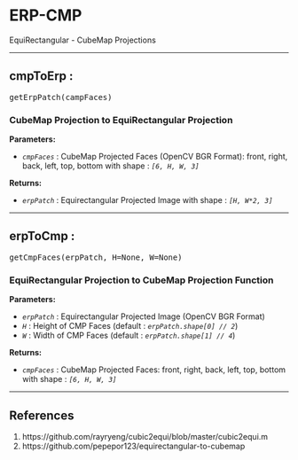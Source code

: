 # ERP-CMP
EquiRectangular - CubeMap Projections

<hr>
<h2>cmpToErp :</h2> <pre>getErpPatch(campFaces)</pre>
<h3>CubeMap Projection to EquiRectangular Projection</h3>
  <b>Parameters:</b>
  <ul>
  <li><code><var>cmpFaces</var></code> : CubeMap Projected Faces (OpenCV BGR Format):
      front, right, back, left, top, bottom
      with shape : <code><var>[6, H, W, 3]</var></code></li></ul>
  <b>Returns:</b><ul>
      <li><code><var>erpPatch</var></code> : Equirectangular Projected Image
      with shape : <code><var>[H, W*2, 3]</var></code></li>
  </ul>

<hr>
<h2>erpToCmp :</h2> <pre>getCmpFaces(erpPatch, H=None, W=None)</pre>
<h3>EquiRectangular Projection to CubeMap Projection Function</h3>
  <b>Parameters:</b>
  <ul>
      <li><code><var>erpPatch</var></code> : Equirectangular Projected Image (OpenCV BGR Format)</li>
      <li><code><var>H</var></code> : Height of CMP Faces (default : <code><var>erpPatch.shape[0] // 2</var></code>)</li>
      <li><code><var>W</var></code> : Width of CMP Faces (default : <code><var>erpPatch.shape[1] // 4</var></code>)</b></li>
  </ul>
  <b>Returns:</b>
  <ul>
      <li><code><var>cmpFaces</var></code> : CubeMap Projected Faces:
      front, right, back, left, top, bottom
      with shape : <code><var>[6, H, W, 3]</var></code></li>
  </ul>
<hr>
<h2> References </h2>
  <ol>
    <li>https://github.com/rayryeng/cubic2equi/blob/master/cubic2equi.m</li>
    <li>https://github.com/pepepor123/equirectangular-to-cubemap</li>
  </ol>
